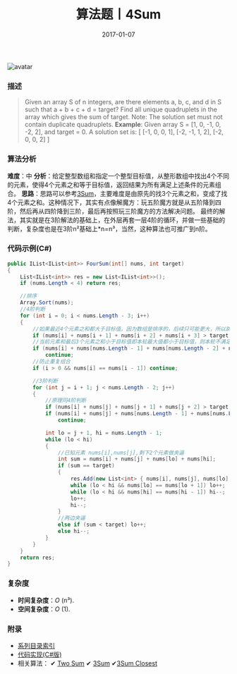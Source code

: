 ﻿---
title: 算法题丨4Sum
tags:
  - 算法
  - 编程技巧
  - 数据结构
categories: 计算机基础
date: 2017-01-07
---
![avatar](https://mysite.bj.bcebos.com/images/articles/86f0a3c8-88b2-44bb-9d80-45252c26b617.jpg)

### 描述
>Given an array S of n integers, are there elements a, b, c, and d in S such that a + b + c + d = target? 
Find all unique quadruplets in the array which gives the sum of target.
Note: The solution set must not contain duplicate quadruplets.
**Example**:
Given array S = [1, 0, -1, 0, -2, 2], and target = 0.
A solution set is:
[
  [-1,  0, 0, 1],
  [-2, -1, 1, 2],
  [-2,  0, 0, 2]
]

<!-- more -->

### 算法分析
**难度**：中
**分析**：给定整型数组和指定一个整型目标值，从整形数组中找出4个不同的元素，使得4个元素之和等于目标值，返回结果为所有满足上述条件的元素组合。
**思路**：思路可以参考[3Sum](/posts/algorithm/005.3Sum/)，主要难度是由原先的找3个元素之和，变成了找4个元素之和。这种情况下，其实有点像解魔方：玩五阶魔方就是从五阶降到四阶，然后再从四阶降到三阶，最后再按照玩三阶魔方的方法解决问题。
最终的解法，其实就是在3阶解法的基础上，在外层再套一层4阶的循环，并做一些基础的判断，复杂度也是在3阶n²基础上*n=n³，当然，这种算法也可推广到n阶。

### 代码示例(C#)
```csharp
public IList<IList<int>> FourSum(int[] nums, int target)
{
    List<IList<int>> res = new List<IList<int>>();
    if (nums.Length < 4) return res;

    //排序
    Array.Sort(nums);
    //4阶判断
    for (int i = 0; i < nums.Length - 3; i++)
    {
        //如果最近4个元素之和都大于目标值，因为数组是排序的，后续只可能更大，所以跳出循环
        if (nums[i] + nums[i + 1] + nums[i + 2] + nums[i + 3] > target) break;
        //当前元素和最后3个元素之和小于目标值即本轮最大值都小于目标值，则本轮不满足条件，跳过本轮
        if (nums[i] + nums[nums.Length - 1] + nums[nums.Length - 2] + nums[nums.Length - 3] < target)
            continue;
        //防止重复组合
        if (i > 0 && nums[i] == nums[i - 1]) continue;

        //3阶判断
        for (int j = i + 1; j < nums.Length - 2; j++)
        {
            //原理同4阶判断
            if (nums[i] + nums[j] + nums[j + 1] + nums[j + 2] > target) break;
            if (nums[i] + nums[j] + nums[nums.Length - 1] + nums[nums.Length - 2] < target)
                continue;

            int lo = j + 1, hi = nums.Length - 1;
            while (lo < hi)
            {
                //已知元素 nums[i],nums[j],剩下2个元素做夹逼
                int sum = nums[i] + nums[j] + nums[lo] + nums[hi];
                if (sum == target)
                {
                    res.Add(new List<int> { nums[i], nums[j], nums[lo], nums[hi] });
                    while (lo < hi && nums[lo] == nums[lo + 1]) lo++;
                    while (lo < hi && nums[hi] == nums[hi - 1]) hi--;
                    lo++;
                    hi--;
                }
                //两边夹逼
                else if (sum < target) lo++;
                else hi--;
            }
        }
    }
    return res;
}                               
```

### 复杂度
- **时间复杂度**：*O* (n³). 
- **空间复杂度**：*O* (1).

### 附录
- [系列目录索引](/posts/algorithm/index/)
- [代码实现(C#版)](https://github.com/lizzie2008/LeetCode.git)
- 相关算法：
✔ [Two Sum](/posts/algorithm/004.Two.Sum/)
✔ [3Sum](/posts/algorithm/005.3Sum/)
✔[3Sum Closest](/posts/algorithm/006.3Sum.Closest/)
